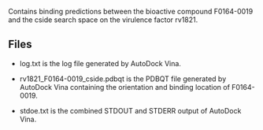 Contains binding predictions between the bioactive compound F0164-0019 and the cside search space on the virulence factor rv1821.

## Files

- log.txt is the log file generated by AutoDock Vina.

- rv1821_F0164-0019_cside.pdbqt is the PDBQT file generated by AutoDock Vina containing the orientation and binding location of F0164-0019.

- stdoe.txt is the combined STDOUT and STDERR output of AutoDock Vina.

